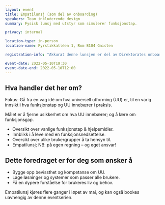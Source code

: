 ```yaml
---
layout: event
title: Empatilunsj (som del av onboarding)
speakers: Team inkluderende design
summary: Fysisk lunsj med utstyr som simulerer funksjonstap.

privacy: internal

location-type: in-person
location-name: Fyrstikkalléen 1, Rom B104 Gnisten

registration-info: "Akkurat denne lunsjen er del av Direktorates onboarding. Deltakerne på onboardingen blir prioritert, men andre NAV-ansatte kan <a href='https://forms.office.com/r/BvSKtxytP6?lang=nb-NO'>melde seg på via Forms</a> så ser vi om det er noen ledige plasser."

event-date: 2022-05-10T10:30
event-date-end: 2022-05-10T12:00
---
```

## Hva handler det her om?
Fokus: Gå fra en vag idé om hva universell utforming (UU) er, til en varig innsikt i hva funksjonstap og UU innebærer i praksis.

Målet er å fjerne usikkerhet om hva UU innebærer; og å lære om funksjonsgap.

- Oversikt over vanlige funksjonstap & hjelpemidler.
- Innblikk i å leve med en funksjonsnedsettelse.
- Oversikt over ulike brukergrupper å ta hensyn til.
- Empatilunsj; NB: på egen regning – og eget ansvar!


## Dette foredraget er for deg som ønsker å
- Bygge opp bevissthet og kompetanse om UU.
- Lage løsninger og systemer som passer alle brukere.
- Få en dypere forståelse for brukeres liv og behov.

Empatilunsj kjøres flere ganger i løpet av mai, og kan også bookes uavhengig av denne eventserien.